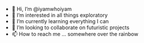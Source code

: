 - 👋 Hi, I’m @iyamwhoiyam
- 👀 I’m interested in all things exploratory
- 🌱 I’m currently learning everything I can  
- 💞️ I’m looking to collaborate on futuristic projects
- 📫 How to reach me ... somewhere over the rainbow


<!---
iyamwhoiyam/iyamwhoiyam is a ✨ special ✨ repository because its `README.md` (this file) appears on your GitHub profile.
You can click the Preview link to take a look at your changes.
--->
